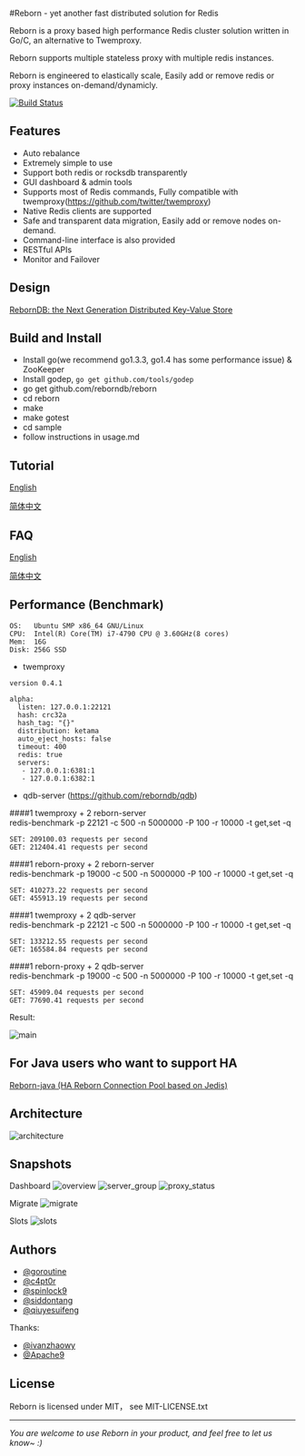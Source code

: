 #Reborn - yet another fast distributed solution for Redis

Reborn is a proxy based high performance Redis cluster solution written in Go/C, an alternative to Twemproxy.

Reborn supports multiple stateless proxy with multiple redis instances.

Reborn is engineered to elastically scale, Easily add or remove redis or proxy instances on-demand/dynamicly.

[![Build Status](https://travis-ci.org/reborndb/reborn.svg)](https://travis-ci.org/reborndb/reborn)

## Features
* Auto rebalance
* Extremely simple to use 
* Support both redis or rocksdb transparently
* GUI dashboard & admin tools 
* Supports most of Redis commands, Fully compatible with twemproxy(https://github.com/twitter/twemproxy)
* Native Redis clients are supported
* Safe and transparent data migration, Easily add or remove nodes on-demand.
* Command-line interface is also provided
* RESTful APIs
* Monitor and Failover

## Design

[RebornDB: the Next Generation Distributed Key-Value Store](https://docs.google.com/document/d/1hJXa0LjMaGYHgL3PeQQu3QMrstxof241OVxbdDKvSbY/edit?usp=sharing)


## Build and Install

* Install go(we recommend go1.3.3, go1.4 has some performance issue) & ZooKeeper
* Install godep, `go get github.com/tools/godep` 
* go get github.com/reborndb/reborn
* cd reborn
* make
* make gotest
* cd sample
* follow instructions in usage.md

## Tutorial

[English](doc/tutorial_en.md)

[简体中文](doc/tutorial_zh.md)

## FAQ

[English](doc/FAQ_en.md)

[简体中文](doc/FAQ_zh.md)

## Performance (Benchmark)
```
OS:   Ubuntu SMP x86_64 GNU/Linux
CPU:  Intel(R) Core(TM) i7-4790 CPU @ 3.60GHz(8 cores)
Mem:  16G
Disk: 256G SSD
```

+ twemproxy

```
version 0.4.1

alpha:
  listen: 127.0.0.1:22121
  hash: crc32a
  hash_tag: "{}"
  distribution: ketama
  auto_eject_hosts: false
  timeout: 400
  redis: true
  servers:
   - 127.0.0.1:6381:1
   - 127.0.0.1:6382:1
```

+ qdb-server (https://github.com/reborndb/qdb)


####1 twemproxy + 2 reborn-server  
  redis-benchmark -p 22121 -c 500 -n 5000000 -P 100 -r 10000 -t get,set -q

```
SET: 209100.03 requests per second
GET: 212404.41 requests per second
```

####1 reborn-proxy + 2 reborn-server  
  redis-benchmark -p 19000 -c 500 -n 5000000 -P 100 -r 10000 -t get,set -q

```
SET: 410273.22 requests per second
GET: 455913.19 requests per second
```

####1 twemproxy + 2 qdb-server  
  redis-benchmark -p 22121 -c 500 -n 5000000 -P 100 -r 10000 -t get,set -q

```
SET: 133212.55 requests per second
GET: 165584.84 requests per second
```
####1 reborn-proxy + 2 qdb-server  
  redis-benchmark -p 19000 -c 500 -n 5000000 -P 100 -r 10000 -t get,set -q

```
SET: 45909.04 requests per second
GET: 77690.41 requests per second
```

Result:  

![main](doc/bench.png)

## For Java users who want to support HA

[Reborn-java \(HA Reborn Connection Pool based on Jedis\)](https://github.com/reborndb/reborn-java)

## Architecture

![architecture](doc/pictures/architecture.png)

## Snapshots

Dashboard
![overview](doc/pictures/snapshot_overview.png)
![server_group](doc/pictures/snapshot_server_group.png)
![proxy_status](doc/pictures/snapshot_proxy_status.png)

Migrate
![migrate](doc/pictures/snapshot_migrate.png)

Slots
![slots](doc/pictures/slots.png)

## Authors

* [@goroutine](https://github.com/ngaut)
* [@c4pt0r](https://github.com/c4pt0r)
* [@spinlock9](https://github.com/spinlock)
* [@siddontang](https://github.com/siddontang)
* [@qiuyesuifeng](https://github.com/qiuyesuifeng)

Thanks:

* [@ivanzhaowy](https://github.com/ivanzhaowy)
* [@Apache9](https://github.com/apache9)

## License

Reborn is licensed under MIT， see MIT-LICENSE.txt

-------------
*You are welcome to use Reborn in your product, and feel free to let us know~ :)*
